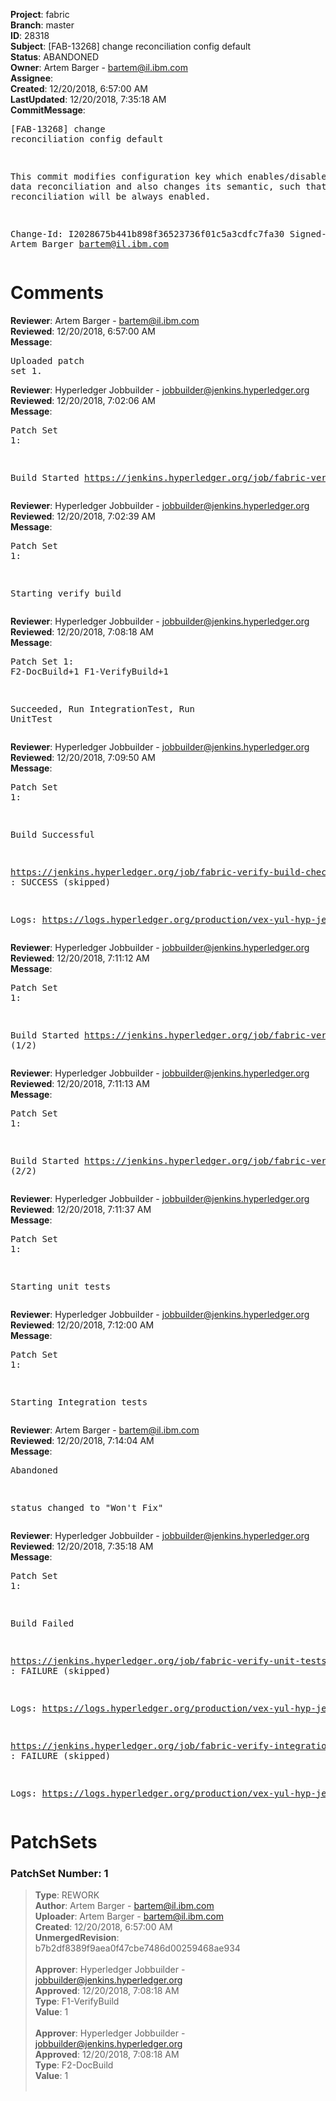 <strong>Project</strong>: fabric<br><strong>Branch</strong>: master<br><strong>ID</strong>: 28318<br><strong>Subject</strong>: [FAB-13268] change reconciliation config default<br><strong>Status</strong>: ABANDONED<br><strong>Owner</strong>: Artem Barger - bartem@il.ibm.com<br><strong>Assignee</strong>:<br><strong>Created</strong>: 12/20/2018, 6:57:00 AM<br><strong>LastUpdated</strong>: 12/20/2018, 7:35:18 AM<br><strong>CommitMessage</strong>:<br><pre>[FAB-13268] change reconciliation config default

This commit modifies configuration key which enables/disables private
data reconciliation and also changes its semantic, such that by default
reconciliation will be always enabled.

Change-Id: I2028675b441b898f36523736f01c5a3cdfc7fa30
Signed-off-by: Artem Barger <bartem@il.ibm.com>
</pre><h1>Comments</h1><strong>Reviewer</strong>: Artem Barger - bartem@il.ibm.com<br><strong>Reviewed</strong>: 12/20/2018, 6:57:00 AM<br><strong>Message</strong>: <pre>Uploaded patch set 1.</pre><strong>Reviewer</strong>: Hyperledger Jobbuilder - jobbuilder@jenkins.hyperledger.org<br><strong>Reviewed</strong>: 12/20/2018, 7:02:06 AM<br><strong>Message</strong>: <pre>Patch Set 1:

Build Started https://jenkins.hyperledger.org/job/fabric-verify-build-checks-x86_64/8445/</pre><strong>Reviewer</strong>: Hyperledger Jobbuilder - jobbuilder@jenkins.hyperledger.org<br><strong>Reviewed</strong>: 12/20/2018, 7:02:39 AM<br><strong>Message</strong>: <pre>Patch Set 1:

Starting verify build</pre><strong>Reviewer</strong>: Hyperledger Jobbuilder - jobbuilder@jenkins.hyperledger.org<br><strong>Reviewed</strong>: 12/20/2018, 7:08:18 AM<br><strong>Message</strong>: <pre>Patch Set 1: F2-DocBuild+1 F1-VerifyBuild+1

Succeeded, Run IntegrationTest, Run UnitTest</pre><strong>Reviewer</strong>: Hyperledger Jobbuilder - jobbuilder@jenkins.hyperledger.org<br><strong>Reviewed</strong>: 12/20/2018, 7:09:50 AM<br><strong>Message</strong>: <pre>Patch Set 1:

Build Successful 

https://jenkins.hyperledger.org/job/fabric-verify-build-checks-x86_64/8445/ : SUCCESS (skipped)

Logs: https://logs.hyperledger.org/production/vex-yul-hyp-jenkins-3/fabric-verify-build-checks-x86_64/8445</pre><strong>Reviewer</strong>: Hyperledger Jobbuilder - jobbuilder@jenkins.hyperledger.org<br><strong>Reviewed</strong>: 12/20/2018, 7:11:12 AM<br><strong>Message</strong>: <pre>Patch Set 1:

Build Started https://jenkins.hyperledger.org/job/fabric-verify-unit-tests-x86_64/7407/ (1/2)</pre><strong>Reviewer</strong>: Hyperledger Jobbuilder - jobbuilder@jenkins.hyperledger.org<br><strong>Reviewed</strong>: 12/20/2018, 7:11:13 AM<br><strong>Message</strong>: <pre>Patch Set 1:

Build Started https://jenkins.hyperledger.org/job/fabric-verify-integration-tests-x86_64/4288/ (2/2)</pre><strong>Reviewer</strong>: Hyperledger Jobbuilder - jobbuilder@jenkins.hyperledger.org<br><strong>Reviewed</strong>: 12/20/2018, 7:11:37 AM<br><strong>Message</strong>: <pre>Patch Set 1:

Starting unit tests</pre><strong>Reviewer</strong>: Hyperledger Jobbuilder - jobbuilder@jenkins.hyperledger.org<br><strong>Reviewed</strong>: 12/20/2018, 7:12:00 AM<br><strong>Message</strong>: <pre>Patch Set 1:

Starting Integration tests</pre><strong>Reviewer</strong>: Artem Barger - bartem@il.ibm.com<br><strong>Reviewed</strong>: 12/20/2018, 7:14:04 AM<br><strong>Message</strong>: <pre>Abandoned

status changed to "Won't Fix"</pre><strong>Reviewer</strong>: Hyperledger Jobbuilder - jobbuilder@jenkins.hyperledger.org<br><strong>Reviewed</strong>: 12/20/2018, 7:35:18 AM<br><strong>Message</strong>: <pre>Patch Set 1:

Build Failed 

https://jenkins.hyperledger.org/job/fabric-verify-unit-tests-x86_64/7407/ : FAILURE (skipped)

Logs: https://logs.hyperledger.org/production/vex-yul-hyp-jenkins-3/fabric-verify-unit-tests-x86_64/7407

https://jenkins.hyperledger.org/job/fabric-verify-integration-tests-x86_64/4288/ : FAILURE (skipped)

Logs: https://logs.hyperledger.org/production/vex-yul-hyp-jenkins-3/fabric-verify-integration-tests-x86_64/4288</pre><h1>PatchSets</h1><h3>PatchSet Number: 1</h3><blockquote><strong>Type</strong>: REWORK<br><strong>Author</strong>: Artem Barger - bartem@il.ibm.com<br><strong>Uploader</strong>: Artem Barger - bartem@il.ibm.com<br><strong>Created</strong>: 12/20/2018, 6:57:00 AM<br><strong>UnmergedRevision</strong>: b7b2df8389f9aea0f47cbe7486d00259468ae934<br><br><strong>Approver</strong>: Hyperledger Jobbuilder - jobbuilder@jenkins.hyperledger.org<br><strong>Approved</strong>: 12/20/2018, 7:08:18 AM<br><strong>Type</strong>: F1-VerifyBuild<br><strong>Value</strong>: 1<br><br><strong>Approver</strong>: Hyperledger Jobbuilder - jobbuilder@jenkins.hyperledger.org<br><strong>Approved</strong>: 12/20/2018, 7:08:18 AM<br><strong>Type</strong>: F2-DocBuild<br><strong>Value</strong>: 1<br><br></blockquote>